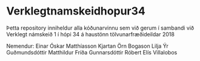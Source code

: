 # Verklegtnamskeidhopur34
Þetta repository inniheldur alla kóðunarvinnu sem við gerum í sambandi við Verklegt námskeið 1
í hópi 34 á haustönn tölvunarfræðideildar 2018

Nemendur: Einar Óskar Matthíasson
          Kjartan Örn Bogason
          Lilja Ýr Guðmundsdóttir
          Matthildur Fríða Gunnarsdóttir
			    Róbert Elís Villalobos
